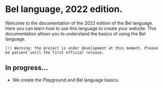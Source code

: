 # Bel language, 2022 edition.

Welcome to the documentation of the 2022 edition of the Bel language. Here you can learn how to use this language to create your website. This documentation allows you to understand the basics of using the Bel language.

```
(!) Warning: the project is under development at this moment. Please be patient until the first official release.
```

## In progress...

* We create the Playground and Bel language basics.
